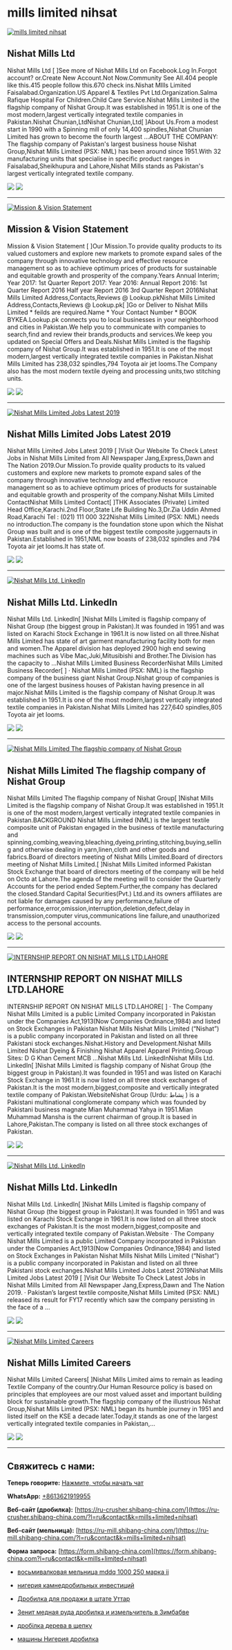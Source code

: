 # mills limited nihsat

<a href="https://swt.shibang-china.com/?l=ru&img&k=mills+limited+nihsat" target="_blank">![mills limited nihsat](http://static.shibang-china.com/all-800x300/1141.jpg)</a>

## Nishat Mills Ltd
Nishat Mills Ltd [ ]See more of Nishat Mills Ltd on Facebook.Log In.Forgot account? or.Create New Account.Not Now.Community See All.404 people like this.415 people follow this.670 check ins.Nishat MIlls Limited Faisalabad.Organization.US Apparel &amp; Textiles Pvt Ltd.Organization.Salma Rafique Hospital For Children.Child Care Service.Nishat Mills Limited is the flagship company of Nishat Group.It was established in 1951.It is one of the most modern,largest vertically integrated textile companies in Pakistan.Nishat Chunian,LtdNishat Chunian,Ltd[ ]About Us.From a modest start in 1990 with a Spinning mill of only 14,400 spindles,Nishat Chunian Limited has grown to become the fourth largest …ABOUT THE COMPANY: The flagship company of Pakistan's largest business house Nishat Group,Nishat Mills Limited (PSX: NML) has been around since 1951.With 32 manufacturing units that specialise in specific product ranges in Faisalabad,Sheikhupura and Lahore,Nishat Mills stands as Pakistan's largest vertically integrated textile company.


<a href="https://whatsapp.shibangsoft.com/WhatsApp.php" target="_blank" title="WhatsApp">![](http://static.shibang-china.com/icon/whatsapp.png)</a> <a href="https://swt.shibang-china.com/?l=ru&icon&k=mills+limited+nihsat" target="_blank">![](http://static.shibang-china.com/icon/chat-ru.png)</a>

---

<a href="https://swt.shibang-china.com/?l=ru&img&k=mills+limited+nihsat" target="_blank">![Mission &amp; Vision Statement](http://static.shibang-china.com/all-800x300/547.jpg)</a>

## Mission &amp; Vision Statement
Mission &amp; Vision Statement [ ]Our Mission.To provide quality products to its valued customers and explore new markets to promote expand sales of the company through innovative technology and effective resource management so as to achieve optimum prices of products for sustainable and equitable growth and prosperity of the company.Years Annual Interim; Year 2017: 1st Quarter Report 2017: Year 2016: Annual Report 2016: 1st Quarter Report 2016 Half year Report 2016 3rd Quarter Report 2016Nishat Mills Limited Address,Contacts,Reviews @ Lookup.pkNishat Mills Limited Address,Contacts,Reviews @ Lookup.pk[ ]Go or Deliver to Nishat Mills Limited * feilds are required.Name * Your Contact Number * BOOK BYKEA.Lookup.pk connects you to local businesses in your neighborhood and cities in Pakistan.We help you to communicate with companies to search,find and review their brands,products and services.We keep you updated on Special Offers and Deals.Nishat Mills Limited is the flagship company of Nishat Group.It was established in 1951.It is one of the most modern,largest vertically integrated textile companies in Pakistan.Nishat Mills Limited has 238,032 spindles,794 Toyota air jet looms.The Company also has the most modern textile dyeing and processing units,two stitching units.


<a href="https://whatsapp.shibangsoft.com/WhatsApp.php" target="_blank" title="WhatsApp">![](http://static.shibang-china.com/icon/whatsapp.png)</a> <a href="https://swt.shibang-china.com/?l=ru&icon&k=mills+limited+nihsat" target="_blank">![](http://static.shibang-china.com/icon/chat-ru.png)</a>

---

<a href="https://swt.shibang-china.com/?l=ru&img&k=mills+limited+nihsat" target="_blank">![Nishat Mills Limited Jobs Latest 2019](http://static.shibang-china.com/all-800x300/1085.jpg)</a>

## Nishat Mills Limited Jobs Latest 2019
Nishat Mills Limited Jobs Latest 2019 [ ]Visit Our Website To Check Latest Jobs in Nishat Mills Limited from All Newspaper Jang,Express,Dawn and The Nation 2019.Our Mission.To provide quality products to its valued customers and explore new markets to promote expand sales of the company through innovative technology and effective resource management so as to achieve optimum prices of products for sustainable and equitable growth and prosperity of the company.Nishat Mills Limited ContactNishat Mills Limited Contact[ ]THK Associates (Private) Limited Head Office,Karachi.2nd Floor,State Life Building No.3,Dr.Zia Uddin Ahmed Road,Karachi Tel : (021) 111 000 322Nishat Mills Limited (PSX: NML) needs no introduction.The company is the foundation stone upon which the Nishat Group was built and is one of the biggest textile composite juggernauts in Pakistan.Established in 1951,NML now boasts of 238,032 spindles and 794 Toyota air jet looms.It has state of.


<a href="https://whatsapp.shibangsoft.com/WhatsApp.php" target="_blank" title="WhatsApp">![](http://static.shibang-china.com/icon/whatsapp.png)</a> <a href="https://swt.shibang-china.com/?l=ru&icon&k=mills+limited+nihsat" target="_blank">![](http://static.shibang-china.com/icon/chat-ru.png)</a>

---

<a href="https://swt.shibang-china.com/?l=ru&img&k=mills+limited+nihsat" target="_blank">![Nishat Mills Ltd. LinkedIn](http://static.shibang-china.com/all-800x300/266.jpg)</a>

## Nishat Mills Ltd. LinkedIn
Nishat Mills Ltd. LinkedIn[ ]Nishat Mills Limited is flagship company of Nishat Group (the biggest group in Pakistan).It was founded in 1951 and was listed on Karachi Stock Exchange in 1961.It is now listed on all three.Nishat Mills Limited has state of art garment manufacturing facility both for men and women.The Apparel division has deployed 2900 high end sewing machines such as Vibe Mac,Juki,Mitusibishi and Brother.The Division has the capacity to …Nishat Mills Limited Business RecorderNishat Mills Limited Business Recorder[ ]&nbsp;&#0183;&#32;Nishat Mills Limited (PSX: NML) is the flagship company of the business giant Nishat Group.Nishat group of companies is one of the largest business houses of Pakistan having presence in all major.Nishat Mills Limited is the flagship company of Nishat Group.It was established in 1951.It is one of the most modern,largest vertically integrated textile companies in Pakistan.Nishat Mills Limited has 227,640 spindles,805 Toyota air jet looms.


<a href="https://whatsapp.shibangsoft.com/WhatsApp.php" target="_blank" title="WhatsApp">![](http://static.shibang-china.com/icon/whatsapp.png)</a> <a href="https://swt.shibang-china.com/?l=ru&icon&k=mills+limited+nihsat" target="_blank">![](http://static.shibang-china.com/icon/chat-ru.png)</a>

---

<a href="https://swt.shibang-china.com/?l=ru&img&k=mills+limited+nihsat" target="_blank">![Nishat Mills Limited The flagship company of Nishat Group](http://static.shibang-china.com/all-800x300/1332.jpg)</a>

## Nishat Mills Limited The flagship company of Nishat Group
Nishat Mills Limited The flagship company of Nishat Group[ ]Nishat Mills Limited is the flagship company of Nishat Group.It was established in 1951.It is one of the most modern,largest vertically integrated textile companies in Pakistan.BACKGROUND Nishat Mills Limited (NML) is the largest textile composite unit of Pakistan engaged in the business of textile manufacturing and spinning,combing,weaving,bleaching,dyeing,printing,stitching,buying,selling and otherwise dealing in yarn,linen,cloth and other goods and fabrics.Board of directors meeting of Nishat Mills Limited.Board of directors meeting of Nishat Mills Limited.[ ]Nishat Mills Limited informed Pakistan Stock Exchange that board of directors meeting of the company will be held on Octo at Lahore.The agenda of the meeting will to consider the Quarterly Accounts for the period ended Septem.Further,the company has declared the closed.Standard Capital Securities(Pvt.) Ltd.and its owners affiliates are not liable for damages caused by any performance,failure of performance,error,omission,interruption,deletion,defect,delay in transmission,computer virus,communications line failure,and unauthorized access to the personal accounts.


<a href="https://whatsapp.shibangsoft.com/WhatsApp.php" target="_blank" title="WhatsApp">![](http://static.shibang-china.com/icon/whatsapp.png)</a> <a href="https://swt.shibang-china.com/?l=ru&icon&k=mills+limited+nihsat" target="_blank">![](http://static.shibang-china.com/icon/chat-ru.png)</a>

---

<a href="https://swt.shibang-china.com/?l=ru&img&k=mills+limited+nihsat" target="_blank">![INTERNSHIP REPORT ON NISHAT MILLS LTD.LAHORE](http://static.shibang-china.com/all-800x300/781.jpg)</a>

## INTERNSHIP REPORT ON NISHAT MILLS LTD.LAHORE
INTERNSHIP REPORT ON NISHAT MILLS LTD.LAHORE[ ]&nbsp;&#0183;&#32;The Company Nishat Mills Limited is a public Limited Company incorporated in Pakistan under the Companies Act,1913(Now Companies Ordinance,1984) and listed on Stock Exchanges in Pakistan Nishat Mills Nishat Mills Limited (“Nishat”) is a public company incorporated in Pakistan and listed on all three Pakistani stock exchanges.Nishat.History and Development.Nishat Mills Limited Nishat Dyeing &amp; Finishing Nishat Apparel Apparel Printing.Group Sites: D G Khan Cement MCB …Nishat Mills Ltd. LinkedInNishat Mills Ltd. LinkedIn[ ]Nishat Mills Limited is flagship company of Nishat Group (the biggest group in Pakistan).It was founded in 1951 and was listed on Karachi Stock Exchange in 1961.It is now listed on all three stock exchanges of Pakistan.It is the most modern,biggest,composite and vertically integrated textile company of Pakistan.WebsiteNishat Group (Urdu: نِشاط‬‎ ‎) is a Pakistani multinational conglomerate company which was founded by Pakistani business magnate Mian Muhammad Yahya in 1951.Mian Muhammad Mansha is the current chairman of group.It is based in Lahore,Pakistan.The company is listed on all three stock exchanges of Pakistan.


<a href="https://whatsapp.shibangsoft.com/WhatsApp.php" target="_blank" title="WhatsApp">![](http://static.shibang-china.com/icon/whatsapp.png)</a> <a href="https://swt.shibang-china.com/?l=ru&icon&k=mills+limited+nihsat" target="_blank">![](http://static.shibang-china.com/icon/chat-ru.png)</a>

---

<a href="https://swt.shibang-china.com/?l=ru&img&k=mills+limited+nihsat" target="_blank">![Nishat Mills Ltd. LinkedIn](http://static.shibang-china.com/all-800x300/580.jpg)</a>

## Nishat Mills Ltd. LinkedIn
Nishat Mills Ltd. LinkedIn[ ]Nishat Mills Limited is flagship company of Nishat Group (the biggest group in Pakistan).It was founded in 1951 and was listed on Karachi Stock Exchange in 1961.It is now listed on all three stock exchanges of Pakistan.It is the most modern,biggest,composite and vertically integrated textile company of Pakistan.Website&nbsp;&#0183;&#32;The Company Nishat Mills Limited is a public Limited Company incorporated in Pakistan under the Companies Act,1913(Now Companies Ordinance,1984) and listed on Stock Exchanges in Pakistan Nishat Mills Nishat Mills Limited (“Nishat”) is a public company incorporated in Pakistan and listed on all three Pakistani stock exchanges.Nishat Mills Limited Jobs Latest 2019Nishat Mills Limited Jobs Latest 2019 [ ]Visit Our Website To Check Latest Jobs in Nishat Mills Limited from All Newspaper Jang,Express,Dawn and The Nation 2019.&nbsp;&#0183;&#32;Pakistan’s largest textile composite,Nishat Mills Limited (PSX: NML) released its result for FY17 recently which saw the company persisting in the face of a …


<a href="https://whatsapp.shibangsoft.com/WhatsApp.php" target="_blank" title="WhatsApp">![](http://static.shibang-china.com/icon/whatsapp.png)</a> <a href="https://swt.shibang-china.com/?l=ru&icon&k=mills+limited+nihsat" target="_blank">![](http://static.shibang-china.com/icon/chat-ru.png)</a>

---

<a href="https://swt.shibang-china.com/?l=ru&img&k=mills+limited+nihsat" target="_blank">![Nishat Mills Limited Careers](http://static.shibang-china.com/all-800x300/1168.jpg)</a>

## Nishat Mills Limited Careers
Nishat Mills Limited Careers[ ]Nishat Mills Limited aims to remain as leading Textile Company of the country.Our Human Resource policy is based on principles that employees are our most valued asset and important building block for sustainable growth.The flagship company of the illustrious Nishat Group,Nishat Mills Limited (PSX: NML) began its humble journey in 1951 and listed itself on the KSE a decade later.Today,it stands as one of the largest vertically integrated textile companies in Pakistan,…

<a href="https://whatsapp.shibangsoft.com/WhatsApp.php" target="_blank" title="WhatsApp">![](http://static.shibang-china.com/icon/whatsapp.png)</a> <a href="https://swt.shibang-china.com/?l=ru&icon&k=mills+limited+nihsat" target="_blank">![](http://static.shibang-china.com/icon/chat-ru.png)</a>

---
## Свяжитесь с нами:

**Теперь говорите:** [Нажмите, чтобы начать чат](https://swt.shibang-china.com?l=ru&contact&k=mills+limited+nihsat)

**WhatsApp:**  [+8613621919955](https://whatsapp.shibangsoft.com/WhatsApp.php)

**Веб-сайт (дробилка):** [https://ru-crusher.shibang-china.com/](https://ru-crusher.shibang-china.com/?l=ru&contact&k=mills+limited+nihsat)

**Веб-сайт (мельница):** [https://ru-mill.shibang-china.com/](https://ru-mill.shibang-china.com/?l=ru&contact&k=mills+limited+nihsat)

**Форма запроса:** [https://form.shibang-china.com](https://form.shibang-china.com?l=ru&contact&k=mills+limited+nihsat)

* [восьмивалковая мельница mddq 1000 250 марка ii](../116/%D0%B2%D0%BE%D1%81%D1%8C%D0%BC%D0%B8%D0%B2%D0%B0%D0%BB%D0%BA%D0%BE%D0%B2%D0%B0%D1%8F%20%D0%BC%D0%B5%D0%BB%D1%8C%D0%BD%D0%B8%D1%86%D0%B0%20mddq%201000%20250%20%D0%BC%D0%B0%D1%80%D0%BA%D0%B0%20ii.md)

* [нигерия камнедробильных инвестиций](../110/%D0%BD%D0%B8%D0%B3%D0%B5%D1%80%D0%B8%D1%8F%20%D0%BA%D0%B0%D0%BC%D0%BD%D0%B5%D0%B4%D1%80%D0%BE%D0%B1%D0%B8%D0%BB%D1%8C%D0%BD%D1%8B%D1%85%20%D0%B8%D0%BD%D0%B2%D0%B5%D1%81%D1%82%D0%B8%D1%86%D0%B8%D0%B9.md)

* [Дробилка для продажи в штате Уттар](../119/%D0%94%D1%80%D0%BE%D0%B1%D0%B8%D0%BB%D0%BA%D0%B0%20%D0%B4%D0%BB%D1%8F%20%D0%BF%D1%80%D0%BE%D0%B4%D0%B0%D0%B6%D0%B8%20%D0%B2%20%D1%88%D1%82%D0%B0%D1%82%D0%B5%20%D0%A3%D1%82%D1%82%D0%B0%D1%80.md)

* [Зенит медная руда дробилка и измельчитель в Зимбабве](../115/%D0%97%D0%B5%D0%BD%D0%B8%D1%82%20%D0%BC%D0%B5%D0%B4%D0%BD%D0%B0%D1%8F%20%D1%80%D1%83%D0%B4%D0%B0%20%D0%B4%D1%80%D0%BE%D0%B1%D0%B8%D0%BB%D0%BA%D0%B0%20%D0%B8%20%D0%B8%D0%B7%D0%BC%D0%B5%D0%BB%D1%8C%D1%87%D0%B8%D1%82%D0%B5%D0%BB%D1%8C%20%D0%B2%20%D0%97%D0%B8%D0%BC%D0%B1%D0%B0%D0%B1%D0%B2%D0%B5.md)

* [дробілка дерева в щепку](../106/%D0%B4%D1%80%D0%BE%D0%B1%D1%96%D0%BB%D0%BA%D0%B0%20%D0%B4%D0%B5%D1%80%D0%B5%D0%B2%D0%B0%20%D0%B2%20%D1%89%D0%B5%D0%BF%D0%BA%D1%83.md)

* [машины Нигерия дробилка](../119/%D0%BC%D0%B0%D1%88%D0%B8%D0%BD%D1%8B%20%D0%9D%D0%B8%D0%B3%D0%B5%D1%80%D0%B8%D1%8F%20%D0%B4%D1%80%D0%BE%D0%B1%D0%B8%D0%BB%D0%BA%D0%B0.md)